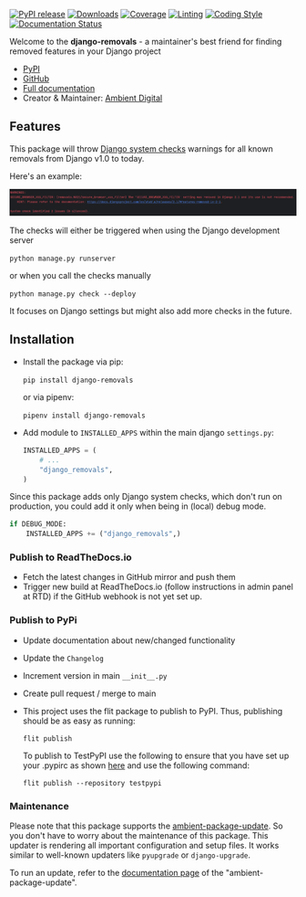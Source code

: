 [![PyPI release](https://img.shields.io/pypi/v/django-removals.svg)](https://pypi.org/project/django-removals/)
[![Downloads](https://static.pepy.tech/badge/django-removals)](https://pepy.tech/project/django-removals)
[![Coverage](https://img.shields.io/badge/Coverage-100.0%25-success)](https://github.com/ambient-innovation/django-removals/actions?workflow=CI)
[![Linting](https://img.shields.io/endpoint?url=https://raw.githubusercontent.com/astral-sh/ruff/main/assets/badge/v2.json)](https://github.com/astral-sh/ruff)
[![Coding Style](https://img.shields.io/badge/code%20style-Ruff-000000.svg)](https://github.com/astral-sh/ruff)
[![Documentation Status](https://readthedocs.org/projects/django-removals/badge/?version=latest)](https://django-removals.readthedocs.io/en/latest/?badge=latest)

Welcome to the **django-removals** - a maintainer's best friend for finding removed features in your Django project

* [PyPI](https://pypi.org/project/django-removals/)
* [GitHub](https://github.com/ambient-innovation/django-removals)
* [Full documentation](https://django-removals.readthedocs.io/en/latest/index.html)
* Creator & Maintainer: [Ambient Digital](https://ambient.digital/)


## Features

This package will throw [Django system checks](https://docs.djangoproject.com/en/dev/topics/checks/)
warnings for all known removals from Django v1.0 to today.

Here's an example:

![Example system check](https://raw.githubusercontent.com/ambient-innovation/django-removals/963cdef1f04b9f3f8efbe6a4a893ef4abe911e07/docs/system_check_warning.png?raw=True)

The checks will either be triggered when using the Django development server

`python manage.py runserver`

or when you call the checks manually

`python manage.py check --deploy`

It focuses on Django settings but might also add more checks in the future.

## Installation

- Install the package via pip:

  `pip install django-removals`

  or via pipenv:

  `pipenv install django-removals`

- Add module to `INSTALLED_APPS` within the main django `settings.py`:

    ```python
    INSTALLED_APPS = (
        # ...
        "django_removals",
    )
    ```

Since this package adds only Django system checks, which don't run on production, you could add it only when being in
(local) debug mode.

```python
if DEBUG_MODE:
    INSTALLED_APPS += ("django_removals",)
```



### Publish to ReadTheDocs.io

- Fetch the latest changes in GitHub mirror and push them
- Trigger new build at ReadTheDocs.io (follow instructions in admin panel at RTD) if the GitHub webhook is not yet set
  up.

### Publish to PyPi

- Update documentation about new/changed functionality

- Update the `Changelog`

- Increment version in main `__init__.py`

- Create pull request / merge to main

- This project uses the flit package to publish to PyPI. Thus, publishing should be as easy as running:
  ```
  flit publish
  ```

  To publish to TestPyPI use the following to ensure that you have set up your .pypirc as
  shown [here](https://flit.readthedocs.io/en/latest/upload.html#using-pypirc) and use the following command:

  ```
  flit publish --repository testpypi
  ```

### Maintenance

Please note that this package supports the [ambient-package-update](https://pypi.org/project/ambient-package-update/).
So you don't have to worry about the maintenance of this package. This updater is rendering all important
configuration and setup files. It works similar to well-known updaters like `pyupgrade` or `django-upgrade`.

To run an update, refer to the [documentation page](https://pypi.org/project/ambient-package-update/)
of the "ambient-package-update".

